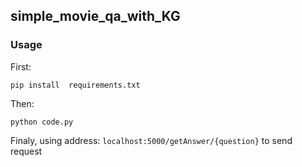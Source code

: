 ## simple_movie_qa_with_KG

### Usage
First:

    pip install  requirements.txt
Then:

    python code.py

Finaly,  using address: `localhost:5000/getAnswer/{question}` to send request 


